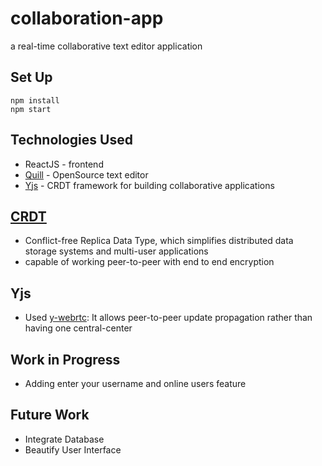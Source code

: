# collaboration-app
a real-time collaborative text editor application 

## Set Up
```
npm install
npm start
```
## Technologies Used
* ReactJS - frontend
* [Quill](https://quilljs.com/) - OpenSource text editor
* [Yjs](https://docs.yjs.dev/) - CRDT framework for building collaborative applications

## [CRDT](https://crdt.tech/)
* Conflict-free Replica Data Type, which simplifies distributed data storage systems and multi-user applications
* capable of working peer-to-peer with end to end encryption

## Yjs
* Used [y-webrtc](https://github.com/yjs/y-webrtc): It allows peer-to-peer update propagation rather than having one central-center
## Work in Progress
* Adding enter your username and online users feature

## Future Work
* Integrate Database
* Beautify User Interface
